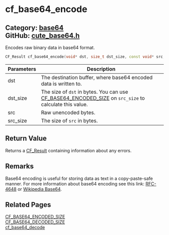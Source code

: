 [](../header.md ':include')

# cf_base64_encode

Category: [base64](https://github.com/RandyGaul/cute_framework/blob/master/docs/api_reference?id=base64)  
GitHub: [cute_base64.h](https://github.com/RandyGaul/cute_framework/blob/master/include/cute_base64.h)  
---

Encodes raw binary data in base64 format.

```cpp
CF_Result cf_base64_encode(void* dst, size_t dst_size, const void* src, size_t src_size);
```

Parameters | Description
--- | ---
dst | The destination buffer, where base64 encoded data is written to.
dst_size | The size of `dst` in bytes. You can use [CF_BASE64_ENCODED_SIZE](https://github.com/RandyGaul/cute_framework/blob/master/docs/base64/cf_base64_encoded_size.md) on `src_size` to calculate this value.
src | Raw unencoded bytes.
src_size | The size of `src` in bytes.

## Return Value

Returns a [CF_Result](https://github.com/RandyGaul/cute_framework/blob/master/docs/utility/cf_result.md) containing information about any errors.

## Remarks

Base64 encoding is useful for storing data as text in a copy-paste-safe manner. For more information about
base64 encoding see this link: [RFC-4648](https://tools.ietf.org/html/rfc4648) or [Wikipedia Base64](https://en.wikipedia.org/wiki/Base64).

## Related Pages

[CF_BASE64_ENCODED_SIZE](https://github.com/RandyGaul/cute_framework/blob/master/docs/base64/cf_base64_encoded_size.md)  
[CF_BASE64_DECODED_SIZE](https://github.com/RandyGaul/cute_framework/blob/master/docs/base64/cf_base64_decoded_size.md)  
[cf_base64_decode](https://github.com/RandyGaul/cute_framework/blob/master/docs/base64/cf_base64_decode.md)  
